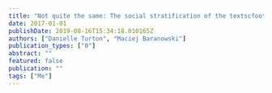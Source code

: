 ```yaml
---
title: "Not quite the same: The social stratification of the textscfoot-strut vowels in Manchester."
date: 2017-01-01
publishDate: 2019-08-16T15:34:18.010165Z
authors: ["Danielle Turton", "Maciej Baranowski"]
publication_types: ["0"]
abstract: ""
featured: false
publication: ""
tags: ["Me"]
---
```


